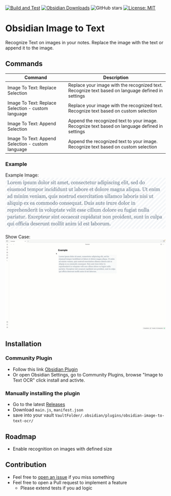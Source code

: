 [![Build and Test](https://github.com/dario-baumberger/obsidian-image-to-text-ocr/actions/workflows/build.yml/badge.svg)](https://github.com/dario-baumberger/obsidian-image-to-text-ocr/actions/workflows/build.yml)
[![Obsidian Downloads](https://img.shields.io/badge/dynamic/json?color=7e6ad6&labelColor=34208c&label=Obsidian%20Downloads&query=$['image-to-text-ocr'].downloads&url=https://raw.githubusercontent.com/obsidianmd/obsidian-releases/master/community-plugin-stats.json&)](obsidian://show-plugin?id=image-to-text-ocr)
![GitHub stars](https://img.shields.io/github/stars/dario-baumberger/obsidian-image-to-text-ocr?style=flat)
[![License: MIT](https://img.shields.io/badge/License-MIT-yellow.svg)](https://github.com/dario-baumberger/obsidian-image-to-text-ocr/blob/master/LICENCE)

# Obsidian Image to Text

Recognize Text on images in your notes. Replace the image with the text or append it to the image.

## Commands

| Command                                            | Description                                                                                       |
| -------------------------------------------------- | ------------------------------------------------------------------------------------------------- |
| Image To Text: Replace Selection                   | Replace your image with the recognized text. Recognize text based on language defined in settings |
| Image To Text: Replace Selection - custom language | Replace your image with the recognized text. Recognize text based on custom selection             |
| Image To Text: Append Selection                    | Append the recognized text to your image. Recognize text based on language defined in settings    |
| Image To Text: Append Selection - custom language  | Append the recognized text to your image. Recognize text based on custom selection                |

### Example

Example Image:
![Lorem ipsum Image](./demo/loremipsum.png)

Show Case:
![Lorem ipsum Animated](./demo/loremipsum.gif)

## Installation

### Community Plugin

-   Follow this link [Obsidian Plugin](https://obsidian.md/plugins?id=image-to-text-ocr)
-   Or open Obsidian Settings, go to Community Plugins, browse "Image to Text OCR" click install and activte.

### Manually installing the plugin

-   Go to the latest [Releases](https://github.com/dario-baumberger/obsidian-image-to-text-ocr/releases)
-   Download `main.js`, `manifest.json`
-   save into your vault `VaultFolder/.obsidian/plugins/obsidian-image-to-text-ocr/`

## Roadmap

-   Enable recognition on images with defined size

## Contribution

-   Feel free to [open an issue](https://github.com/dario-baumberger/obsidian-image-to-text-ocr/issues) if you miss something
-   Feel free to open a Pull request to implement a feature
    -   Please extend tests if you ad logic
